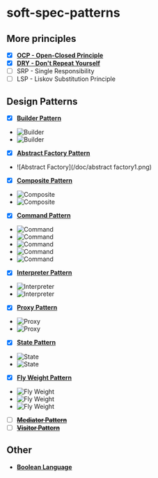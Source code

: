 # soft-spec-patterns

## More principles
  - [x] [**OCP - Open-Closed Principle**](/DRY)
  - [x] [**DRY - Don't Repeat Yourself**](/OCP)
  - [ ] SRP - Single Responsibility
  - [ ] LSP - Liskov Substitution Principle
  
## Design Patterns
  - [x] [**Builder Pattern**](/Product)
   - ![Builder](/doc/Builder1.png)
   - ![Builder](/doc/Builder2.png)
  - [x] [**Abstract Factory Pattern**](/AbstractFactory)
   - ![Abstract Factory](/doc/abstract factory1.png)
  - [x] [**Composite Pattern**](/CompositePattern) 
   - ![Composite](/doc/composite1.png)
   - ![Composite](/doc/composite2.png)
  - [x] [**Command Pattern**](/CommandPattern) 
   - ![Command](/doc/command1.png)
   - ![Command](/doc/command2.png)
   - ![Command](/doc/command3.png)
   - ![Command](/doc/command4.png)
   - ![Command](/doc/command5.png)
  - [x] [**Interpreter Pattern**](/InterpreterPattern) 
   - ![Interpreter](/doc/interpiter1.png)
   - ![Interpreter](/doc/interpiter2.png)
  - [x] [**Proxy Pattern**](/ProxyPattern) 
   - ![Proxy](/doc/proxy1.png)
   - ![Proxy](/doc/proxy2.png)
  - [x] [**State Pattern**](/StateMachinePattern)
   - ![State](/doc/state1.png)
   - ![State](/doc/state2.png)
  - [x] [**Fly Weight Pattern**](/FlyWeight)
   - ![Fly Weight](/doc/flyweight1.png)
   - ![Fly Weight](/doc/flyweight2.png)
   - ![Fly Weight](/doc/flyweight3.png)
  - [ ] [**~~Mediator Pattern~~**](MediatorPattern)
  - [ ] [**~~Visitor Pattern~~**](/VisitorPattern)

## Other
  - [**Boolean Language**](/BooleanLanguage)
  
  
